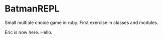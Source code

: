# BatmanREPL
Small multiple choice game in ruby.
First exercise in classes and modules.

Eric is now here. Hello.
